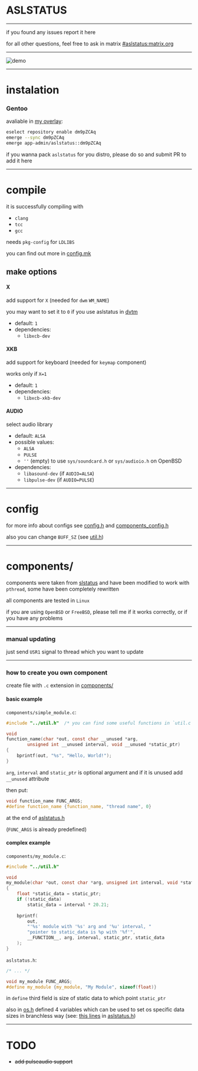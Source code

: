 # ASLSTATUS

---
if you found any issues report it here

for all other questions, feel free to ask in matrix
[#aslstatus:matrix.org](https://matrix.to/#/#aslstatus:matrix.org)

---
![demo](https://i.ibb.co/r5PYRj8/Demo.gif)

---
# instalation
### Gentoo
avaliable in [my overlay](https://notabug.org/dm9pZCAq/dm9pZCAq-overlay):
```sh
eselect repository enable dm9pZCAq
emerge --sync dm9pZCAq
emerge app-admin/aslstatus::dm9pZCAq
```

if you wanna pack `aslstatus` for you distro,
please do so and submit PR to add it here

---
# compile

it is successfully compiling with
* `clang`
* `tcc`
* `gcc`

needs `pkg-config` for `LDLIBS`

you can find out more in [config.mk](config.mk)

## make options
#### X
add support for `X` (needed for `dwm` `WM_NAME`)

you may want to set it to `0` if you use aslstatus in [dvtm](https://www.brain-dump.org/projects/dvtm/)

* default: `1`
* dependencies:
  + `libxcb-dev`

#### XKB
add support for keyboard (needed for `keymap` component)

works only if `X=1`

* default: `1`
* dependencies:
  + `libxcb-xkb-dev`

#### AUDIO
select audio library

* default: `ALSA`
* possible values:
  - `ALSA`
  - `PULSE`
  - `''` (empty) to use `sys/soundcard.h` or `sys/audioio.h` on OpenBSD
* dependencies:
  + `libasound-dev` (if `AUDIO=ALSA`)
  + `libpulse-dev` (if `AUDIO=PULSE`)


---
# config

for more info about configs see [config.h](config.h) and [components_config.h](components_config.h)

also you can change `BUFF_SZ` (see [util.h](util.h))


---
# components/

components were taken from [slstatus](https://tools.suckless.org/slstatus)
and have been modified to work with `pthread`,
some have been completely rewritten

all components are tested in `Linux`

if you are using `OpenBSD` or `FreeBSD`, please tell me if it works correctly,
or if you have any problems


---
### manual updating

just send `USR1` signal to thread which you want to update


---
### how to create you own component

create file with `.c` extension in [components/](components/)

#### basic example

`components/simple_module.c`:
```c
#include "../util.h"  /* you can find some useful functions in `util.c` */

void
function_name(char *out, const char __unused *arg,
		unsigned int __unused interval, void __unused *static_ptr)
{
	bprintf(out, "%s", "Hello, World!");
}
```

`arg`, `interval` and `static_ptr` is optional argument
and if it is unused add `__unused` attribute


then put:
```c
void function_name FUNC_ARGS;
#define function_name {function_name, "thread name", 0}
```

at the end of [aslstatus.h](aslstatus.h)

(`FUNC_ARGS` is already predefined)

#### complex example

`components/my_module.c`:
```c
#include "../util.h"

void
my_module(char *out, const char *arg, unsigned int interval, void *static_ptr)
{
	float *static_data = static_ptr;
	if (!static_data)
		static_data = interval * 20.21;
	
	bprintf(
		out,
		"'%s' module with '%s' arg and '%u' interval, "
		"pointer to static_data is %p with '%f'",
		__FUNCTION__, arg, interval, static_ptr, static_data
	);
}
```

`aslstatus.h`:
```c
/* ... */

void my_module FUNC_ARGS;
#define my_module {my_module, "My Module", sizeof(float)}
```

in `define` third field is size of static data to which point `static_ptr`

also in [os.h](os.h) defined 4 variables which can be used to set
os specific data sizes in branchless way (see: [this lines](https://notabug.org/dm9pZCAq/aslstatus/src/384b798760f5bc333505a5f10cd2ed4b34a91647/aslstatus.h#L40) in [aslstatus.h](aslstatus.h))


---
# TODO
* ~~add pulseaudio support~~
